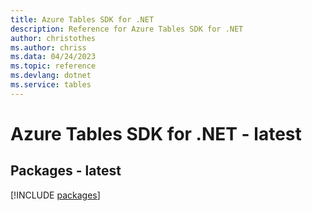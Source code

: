 ```yaml
---
title: Azure Tables SDK for .NET
description: Reference for Azure Tables SDK for .NET
author: christothes
ms.author: chriss
ms.data: 04/24/2023
ms.topic: reference
ms.devlang: dotnet
ms.service: tables
---
```

# Azure Tables SDK for .NET - latest
## Packages - latest
[!INCLUDE [packages](tables-index.md)]